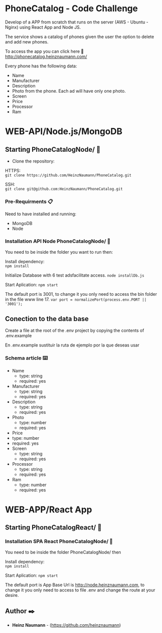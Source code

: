 # PhoneCatalog - Code Challenge

Develop of a APP from scratch that runs on the server (AWS - Ubuntu - Nginx) using React App and Node JS.

The service shows a catalog of phones given the user the option to delete and add new phones.

To access the app you can click here 📲 http://phonecatalog.heinznaumann.com/

Every phone has the following data:

- Name
- Manufacturer
- Description
- Photo from the phone. Each ad will have only one photo.
- Screen 
- Price
- Processor
- Ram

# WEB-API/Node.js/MongoDB 

## Starting PhoneCatalogNode/ 🚀

- Clone the repository:  

HTTPS:  
`git clone https://github.com/HeinzNaumann/PhoneCatalog.git`  

SSH:  
`git clone git@github.com:HeinzNaumann/PhoneCatalog.git`  

### Pre-Requirments 📋  

Need to have installed and running:

- MongoDB  
- Node  

### Installation API Node PhoneCatalogNode/ 🔧

You need to be inside the folder you want to run then:

Install dependency:  
`npm install`  

Initialize Database with 6 test adsfacilitate access.
`node installDb.js`

Start Aplication:
`npm start`  

The default port is 3001, to change it you only need to access the bin folder in the file www line 17.
`var port = normalizePort(process.env.PORT || '3001');`  

## Conection to the data base

Create a file at the root of the .env project by copying the contents of .env.example

En .env.example sustituir la ruta de ejemplo por la que deseas usar



### Schema article ⌨️

- Name
  - type: string
  - required: yes
- Manufacturer
  - type: string
  - required: yes
- Description
   - type: string
   - required: yes
- Photo 
  - type: number
  - required: yes
 - Price 
  - type: number
  - required: yes
- Screen 
   - type: string
   - required: yes
- Processor
   - type: string
   - required: yes
- Ram
   - type: number
   - required: yes


# WEB-APP/React App 

## Starting PhoneCatalogReact/ 🚀

### Installation SPA React PhoneCatalogNode/ 🔧

You need to be inside the folder PhoneCatalogNode/ then

Install dependency:  
`npm install`  

Start Aplication:
`npm start`  

The default port is App Base Url is http://node.heinznaumann.com, to change it you only need to access to file .env and change the route at your desire.


## Author ✒️

- **Heinz Naumann** - (<https://github.com/heinznaumann>)
